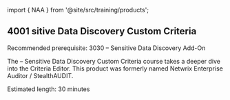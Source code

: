 import { NAA } from '@site/src/training/products';

## 4001 <NAA />sitive Data Discovery Custom Criteria

Recommended prerequisite: 3030 <NAA /> – Sensitive Data Discovery Add-On

The <NAA /> – Sensitive Data Discovery Custom Criteria course takes a deeper dive into the Criteria Editor. This product was formerly named Netwrix Enterprise Auditor / StealthAUDIT.

Estimated length: 30 minutes
